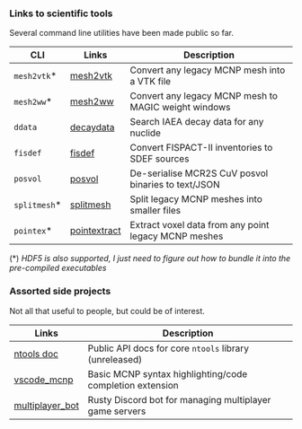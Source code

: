 ### Links to scientific tools

Several command line utilities have been made public so far.

| CLI         | Links                                                       | Description                                           |
| ----------- | ----------------------------------------------------------- | ----------------------------------------------------- |
| `mesh2vtk`* | [mesh2vtk](https://github.com/repositony/mesh2vtk)          | Convert any legacy MCNP mesh into a VTK file          |
| `mesh2ww`*  | [mesh2ww](https://github.com/repositony/mesh2ww)            | Convert any legacy MCNP mesh to MAGIC weight windows  |
| `ddata`     | [decaydata](https://github.com/repositony/decaydata)        | Search IAEA decay data for any nuclide                |
| `fisdef`    | [fisdef](https://github.com/repositony/fisdef)              | Convert FISPACT-II inventories to SDEF sources        |
| `posvol`    | [posvol](https://github.com/repositony/posvol)              | De-serialise MCR2S CuV posvol binaries to text/JSON   |
| `splitmesh`*| [splitmesh](https://github.com/repositony/splitmesh)        | Split legacy MCNP meshes into smaller files           |
| `pointex`*  | [pointextract](https://github.com/repositony/pointextract)  | Extract voxel data from any point legacy MCNP meshes  |

(*) _HDF5 is also supported, I just need to figure out how to bundle it into the pre-compiled executables_

### Assorted side projects

Not all that useful to people, but could be of interest.

| Links                                                                   | Description                                              |
| ----------------------------------------------------------------------- | -------------------------------------------------------- |
| [ntools doc](https://repositony.github.io/ntools_doc/ntools/index.html) | Public API docs for core `ntools` library (unreleased)   |
| [vscode_mcnp](https://github.com/repositony/vscode_mcnp)                | Basic MCNP syntax highlighting/code completion extension |
| [multiplayer_bot](https://github.com/repositony/multiplayer_bot)        | Rusty Discord bot for managing multiplayer game servers  |
